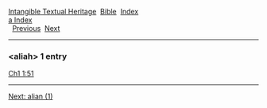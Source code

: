 [Intangible Textual Heritage](../../index)  [Bible](../index) 
[Index](index)   
[a Index](_a_)  
  [Previous](c00395)  [Next](c00397) 

------------------------------------------------------------------------

### &lt;aliah&gt; 1 entry

[Ch1 1:51](../kjv/ch1001.htm#051)  

------------------------------------------------------------------------

[Next: alian (1)](c00397)
